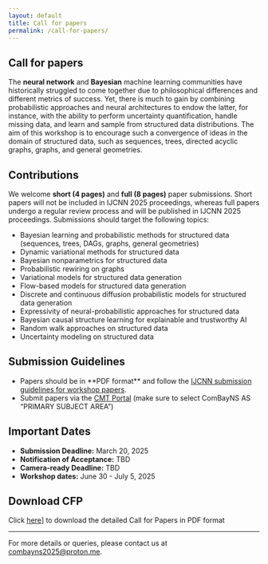 ```yaml
---
layout: default
title: Call for papers
permalink: /call-for-papers/
---
```


<section id="call-for-papers">
  <h2>Call for papers</h2>
  <p>The <b>neural network</b> and <b>Bayesian</b> machine learning communities have historically struggled to come together due to philosophical differences and different metrics of success. Yet, there is much to gain by combining probabilistic approaches and neural architectures to endow the latter, for instance, with the ability to perform uncertainty quantification, handle missing data, and learn and sample from structured data distributions. The aim of this workshop is to encourage such a convergence of ideas in the domain of structured data, such as sequences, trees, directed acyclic graphs, graphs, and general geometries.</p>

  <h2>Contributions</h2>
  <p>We welcome <b>short (4 pages)</b> and <b>full (8 pages)</b> paper submissions. Short papers will not be included in IJCNN 2025 proceedings, whereas full papers undergo a regular review process and will be published in IJCNN 2025 proceedings. Submissions should target the following topics:

  
  <ul>
    <li>Bayesian learning and probabilistic methods for structured data (sequences, trees, DAGs, graphs, general geometries)</li>
    <li>Dynamic variational methods for structured data</li>
    <li>Bayesian nonparametrics for structured data</li>
    <li>Probabilistic rewiring on graphs</li>
    <li>Variational models for structured data generation</li>
    <li>Flow-based models for structured data generation</li>
    <li>Discrete and continuous diffusion probabilistic models for structured data generation</li>
    <li>Expressivity of neural-probabilistic approaches for structured data</li>
    <li>Bayesian causal structure learning for explainable and trustworthy AI</li>
    <li>Random walk approaches on structured data</li>
    <li>Uncertainty modeling on structured data</p></li>
  </ul>

  
</section>
  
<h2>Submission Guidelines</h2> 

<ul>
  <li>Papers should be in **PDF format** and follow the <a href="https://2025.ijcnn.org/authors/call-for-papers">IJCNN submission guidelines for workshop papers</a>.</li>
  <li>Submit papers via the <a href="https://cmt3.research.microsoft.com/IJCNN2025/Track/3/Submission/Create">CMT Portal</a> (make sure to select ComBayNS AS “PRIMARY SUBJECT AREA”)</li>
</ul>

 <h2>Important Dates</h2>
 <ul>
   <li><strong>Submission Deadline:</strong> March 20, 2025</li>
   <li><strong>Notification of Acceptance:</strong> TBD</li>
   <li><strong>Camera-ready Deadline:</strong> TBD</li>
   <li><strong>Workshop dates:</strong> June 30 - July 5, 2025</li>
 </ul>


 <h2>Download CFP</h2>

Click <a href="/assets/pdf/ComBayNS-IJCNN_2025_Workshop-call.pdf">here</a>] to download the detailed Call for Papers in PDF format

<hr>

For more details or queries, please contact us at [combayns2025@proton.me](mailto:combayns2025@proton.me).
